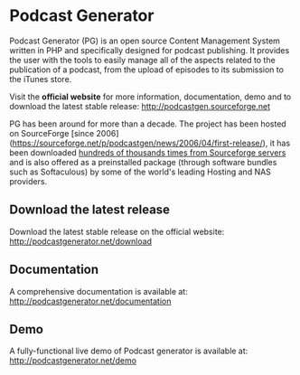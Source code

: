 # Podcast Generator

Podcast Generator (PG) is an open source Content Management System written in PHP 
and specifically designed for podcast publishing. It provides the user with the tools 
to easily manage all of the aspects related to the publication of a podcast, from 
the upload of episodes to its submission to the iTunes store.


Visit the **official website** for more information, documentation, demo and to download the latest stable release:
http://podcastgen.sourceforge.net


PG has been around for more than a decade. The project has been hosted on SourceForge [since 2006] (https://sourceforge.net/p/podcastgen/news/2006/04/first-release/), it has been downloaded [hundreds of thousands
times from Sourceforge servers](https://sourceforge.net/projects/podcastgen/files/stats/timeline?dates=2006-03-28+to+2020-01-01) and is also offered as a preinstalled package (through software bundles such as Softaculous) 
by some of the world's leading Hosting and NAS providers.


## Download the latest release
Download the latest stable release on the official website:
http://podcastgenerator.net/download


## Documentation
A comprehensive documentation is available at: 
http://podcastgenerator.net/documentation


## Demo
A fully-functional live demo of Podcast generator is available at: 
http://podcastgenerator.net/demo


